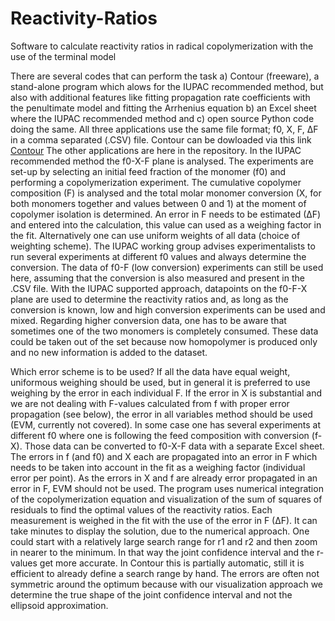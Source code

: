 # Reactivity-Ratios
Software to calculate reactivity ratios in radical copolymerization with the use of the terminal model

There are several codes that can perform the task a) Contour (freeware), a stand-alone program which alows for the IUPAC recommended method, but also with additional features like fitting propagation rate coefficients with the penultimate model and fitting the Arrhenius equation b) an Excel sheet where the IUPAC recommended method and c) open source Python code doing the same. All three applications use the same file format; f0, X, F, ∆F in a comma separated (.CSV) file.
Contour can be dowloaded via this link [Contour](https://drive.google.com/file/d/1lYicEcPbuQiohQGE4x5RUVALTVU9sWnL/view?usp=drive_link) The other applications are here in the repository.
In the IUPAC recommended method the f0-X-F plane is analysed. The experiments are set-up by selecting an initial feed fraction of the monomer (f0) and performing a copolymerization experiment. The cumulative copolymer composition (F) is analysed and the total molar monomer conversion (X, for both monomers together and values between 0 and 1) at the moment of copolymer isolation is determined. An error in F needs to be estimated (∆F) and entered into the calculation, this value can used as a weighing factor in the fit.  Alternatively one can use uniform weights of all data (choice of weighting scheme).
The IUPAC working group advises experimentalists to run several experiments at different f0 values and always determine the conversion. The data of f0-F (low conversion) experiments can still be used here, assuming that the conversion is also measured and present in the .CSV file. 
With the IUPAC supported approach, datapoints on the f0-F-X plane are used to determine the reactivity ratios and, as long as the conversion is known, low and high conversion experiments can be used and mixed. 
Regarding higher conversion data, one has to be aware that sometimes one of the two monomers is completely consumed. These data could be taken out of the set because now homopolymer is produced only and no new information is added to the dataset. 

Which error scheme is to be used?
If all the data have equal weight, uniformous weighing should be used, but in general it is preferred to use weighing by the error in each individual F.
If the error in X is substantial and we are not dealing with F-values calculated from f with proper error propagation (see below), the error in all variables method should be used (EVM, currently not covered).
In some case one has several experiments at different f0 where one is following the feed composition with conversion (f-X). Those data can be converted to f0-X-F data with a separate Excel sheet. The errors in f (and f0) and X each are propagated into an error in F which needs to be taken into account in the fit as a weighing factor (individual error per point). As the errors in X and f are already error propagated in an error in F, EVM should not be used.
The program uses numerical integration of the copolymerization equation and visualization of the sum of squares of residuals to find the optimal values of the reactivity ratios. Each measurement is weighed in the fit with the use of the error in F (∆F). It can take minutes to display the solution, due to the numerical approach. One could start with a relatively large search range for r1 and r2 and then zoom in nearer to the minimum. In that way the joint confidence interval and the r-values get more accurate. In Contour this is partially automatic, still it is efficient to already define a search range by hand. The errors are often not symmetric around the optimum because with our visualization approach we determine the true shape of the joint confidence interval and not the ellipsoid  approximation. 
